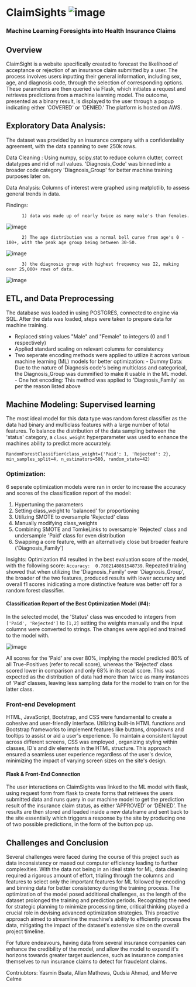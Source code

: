 # ClaimSights ![image](https://github.com/Yasmin-9/Project-4-Group-5/assets/136015250/58cb8a22-2ca9-4add-a323-46eb023cbc25)
### Machine Learning Foresights into Health Insurance Claims

## Overview
ClaimSight is a website specifically created to forecast the likelihood of acceptance or rejection of an insurance claim submitted by a user. The process involves users inputting their general information, including sex, age, and diagnosis code, through the selection of corresponding options. These parameters are then queried via Flask, which initiates a request and retrieves predictions from a machine learning model. The outcome, presented as a binary result, is displayed to the user through a popup indicating either 'COVERED' or 'DENIED.' The  platform is hosted on AWS. 

## Exploratory Data Analysis: 
The dataset was provided by an insurance company with a confidentiality agreement, with the data spanning to over 250k rows. 

Data Cleaning : Using numpy, scipy.stat to reduce column clutter, correct datatypes and rid of null values. 'Diagnosis_Code' was binned into a broader code category 'Diagnosis_Group' for better machine training purposes later on. 

Data Analysis: Columns of interest were graphed using matplotlib, to assess general trends in data. 

Findings:
          
          1) data was made up of nearly twice as many male's than females.
![image](https://github.com/Yasmin-9/Project-4-Group-5/assets/136015250/4965bde5-90c9-432a-bbe8-443a4fdb25c2)

          2) The age distribution was a normal bell curve from age's 0 - 100+, with the peak age group being between 30-50.
![image](https://github.com/Yasmin-9/Project-4-Group-5/assets/136015250/a789e502-952a-49ae-a8b4-71008a76b31d)

          3) the diagnosis group with highest frequency was I2, making over 25,000+ rows of data.
![image](https://github.com/Yasmin-9/Project-4-Group-5/assets/136015250/328536c7-828a-4ed1-a351-22a5377eefc7)

## ETL, and Data Preprocessing 
The database was loaded in using POSTGRES, connected to engine via SQL. After the data was loaded, steps were taken to prepare data for machine training. 

- Replaced string values "Male" and "Female" to integers (0 and 1 respectively) 
- Applied standard scaling on relevant columns for consistency
- Two seperate encoding methods were applied to utilize it across various machine learning (ML) models for better optimization:
          - Dummy Data: Due to the nature of Diagnosis code's being multiclass and categorical, the                         Diagnosis_Group was dummified to make it usable in the ML model.
          - One hot encoding: This method was applied to 'Diagnosis_Family' as per the reason listed above

## Machine Modeling: Supervised learning
The most ideal model for this data type was random forest classifier as the data had binary and multiclass features with a large number of total features. To balance the distribution of the data sampling between the 'status' category, a ```class_weight``` hyperparameter was used to enhance the machines ability to predict more accurately. 

```RandomForestClassifier(class_weight={'Paid': 1, 'Rejected': 2}, min_samples_split=4, n_estimators=500, random_state=42)```

### Optimization: 
6 seperate optimization models were ran in order to increase the accuracy and scores of the classification report of the model:

1. Hypertuning the parameters
2. Setting class_weight to 'balanced' for proportioning
3. Utilizing SMOTE to oversample 'Rejected' class
4. Manually modifying class_weights
5. Combining SMOTE and TomkeLinks to oversample 'Rejected' class and undersample 'Paid' class for even distribution
6. Swapping a core feature, with an alternatively close but broader feature ('Diagnosis_Family')

Insights: Optimization #4 resulted in the best evaluation score of the model, with the following score:
```Accuracy:  0.7802148861548739```. Repeated trialing showed that when utilizing the 'Diagnosis_Family' over 'Diagnosis_Group', the broader of the two features, produced results with lower accuracy and overall f1 scores inidicating a more distinctive feature was better off for a random forest classifier.

#### Classification Report of the Best Optimization Model (#4):

In the selected model, the 'Status' class was encoded to integers from ```['Paid', 'Rejected']``` to ```[1,2]``` setting the weights manually and the input columns were converted to strings. The changes were applied and trained to the model with.

![image](https://github.com/Yasmin-9/Project-4-Group-5/assets/136015250/678e8285-fb55-4d18-8fbd-af85987d4133)

All scores for the 'Paid' are over 80%, implying the model predicted 80% of all True-Positives (refer to recall score), whereas the 'Rejected' class scored lower in comparison and only 68% in its recall score. This was expected as the distribution of data had more than twice as many instances of 'Paid' classes, leaving less sampling data for the model to train on for the latter class.

### Front-end Development
HTML, JavaScript, Bootstrap, and CSS were fundamental to create a cohesive and user-friendly interface. Utilizing built-in HTML functions and Bootstrap frameworks to implement features like buttons, dropdowns and tooltips to assist or aid a user's experience. To maintain a consistent layout across different screens, CSS was employed , organizing styling within classes, ID's and div elements in the HTML structure. This approach ensured a seamless user experience regardless of the user's device, minimizing the impact of varying screen sizes on the site's design.

#### Flask & Front-End Connection
The user interactions on ClaimSights was linked to the ML model with flask, using request form from flask to create forms that retrieves the users submitted data and runs query in our machine model to get the prediction result of the insurance claim status, as either ‘APPROVED’ or ‘DENIED’. The results are then stored and loaded inside a new dataframe and sent back to the site essentially which triggers a response by the site by producing one of two possible predictions, in the form of the button pop up.

 
## Challenges and Conclusion
Several challenges were faced during the course of this project such as data inconsistency or maxed out computer efficiency leading to further complexities. With the data not being in an ideal state for ML, data cleaning required a rigorous amount of effort, trialing through the columns and features to select only the important features for ML followed by encoding and binning data for better consistency during the training process. The optimization of the model posed additional challenges, as the length of the dataset prolonged the training and prediction periods. Recognizing the need for strategic planning to minimize processing time, critical thinking played a crucial role in devising advanced optimization strategies. This proactive approach aimed to streamline the machine's ability to efficiently process the data, mitigating the impact of the dataset's extensive size on the overall project timeline.

For future endeavours, having data from several insurance companies can enhance the credibility of the model, and allow the model to expand it's horizons towards greater target audiences, such as insurance companies themselves to run insurance claims to detect for fraudelant claims. 

Contriubtors: Yasmin Bsata, Allan Mathews, Qudsia Ahmad, and Merve Celme
